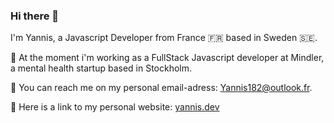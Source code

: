 ### Hi there 👋

I'm Yannis, a Javascript Developer from France 🇫🇷 based in Sweden 🇸🇪.

🧘‍ At the moment i'm working as a FullStack Javascript developer at Mindler, a mental health startup based in Stockholm.

📧 You can reach me on my personal email-adress: Yannis182@outlook.fr.

👋 Here is a link to my personal website: [yannis.dev](https://yannis.dev/)

<!--
**etherean06/etherean06** is a ✨ _special_ ✨ repository because its `README.md` (this file) appears on your GitHub profile.

